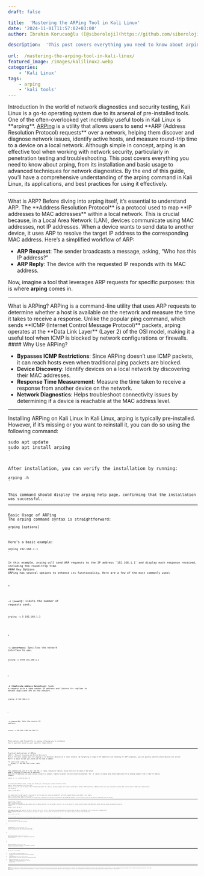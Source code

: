 ```yaml
---
draft: false

title:  'Mastering the ARPing Tool in Kali Linux'
date: '2024-11-01T11:57:02+03:00'
author: İbrahim Korucuoğlu ([@siberoloji](https://github.com/siberoloji))

description:  'This post covers everything you need to know about arping, from its installation and basic usage to advanced techniques for network diagnostics.' 
 
url:  /mastering-the-arping-tool-in-kali-linux/
featured_image: /images/kalilinux2.webp
categories:
    - 'Kali Linux'
tags:
    - arping
    - 'kali tools'
---
```


<!-- wp:jetpack/markdown {"source":"### Introduction 
In the world of network diagnostics and security testing, Kali Linux is a go-to operating system due to its arsenal of pre-installed tools. One of the often-overlooked yet incredibly useful tools in Kali Linux is **arping**. [ARPing](https://www.habets.pp.se/synscan/programs.php?prog=arping) is a utility that allows users to send **ARP (Address Resolution Protocol) requests** over a network, helping them discover and diagnose network issues, identify active hosts, and measure round-trip time to a device on a local network. Although simple in concept, arping is an effective tool when working with network security, particularly in penetration testing and troubleshooting. 
This post covers everything you need to know about arping, from its installation and basic usage to advanced techniques for network diagnostics. By the end of this guide, you'll have a comprehensive understanding of the arping command in Kali Linux, its applications, and best practices for using it effectively. 
 
### What is ARP? 
Before diving into arping itself, it's essential to understand ARP. The **Address Resolution Protocol** is a protocol used to map **IP addresses to MAC addresses** within a local network. This is crucial because, in a Local Area Network (LAN), devices communicate using MAC addresses, not IP addresses. When a device wants to send data to another device, it uses ARP to resolve the target IP address to the corresponding MAC address. 
Here’s a simplified workflow of ARP: 
1. **ARP Request**: The sender broadcasts a message, asking, \u0022Who has this IP address?\u0022 2. **ARP Reply**: The device with the requested IP responds with its MAC address. 
Now, imagine a tool that leverages ARP requests for specific purposes: this is where **arping** comes in. 
 
### What is ARPing? 
ARPing is a command-line utility that uses ARP requests to determine whether a host is available on the network and measure the time it takes to receive a response. Unlike the popular ping command, which sends **ICMP (Internet Control Message Protocol)** packets, arping operates at the **Data Link Layer** (Layer 2) of the OSI model, making it a useful tool when ICMP is blocked by network configurations or firewalls. 
#### Why Use ARPing? 
* **Bypasses ICMP Restrictions**: Since ARPing doesn’t use ICMP packets, it can reach hosts even when traditional ping packets are blocked. * **Device Discovery**: Identify devices on a local network by discovering their MAC addresses. * **Response Time Measurement**: Measure the time taken to receive a response from another device on the network. * **Network Diagnostics**: Helps troubleshoot connectivity issues by determining if a device is reachable at the MAC address level. 
 
### Installing ARPing on Kali Linux 
In Kali Linux, arping is typically pre-installed. However, if it’s missing or you want to reinstall it, you can do so using the following command: 

```bash sudo apt update sudo apt install arping 
``` 
After installation, you can verify the installation by running: 

```bash arping -h 
``` 
This command should display the arping help page, confirming that the installation was successful. 
 
### Basic Usage of ARPing 
The arping command syntax is straightforward: 

```bash arping [options]  
``` 
Here’s a basic example: 

```bash arping 192.168.1.1 
``` 
In this example, arping will send ARP requests to the IP address `192.168.1.1` and display each response received, including the round-trip time. 
#### Key Options 
ARPing has several options to enhance its functionality. Here are a few of the most commonly used: 
* **`-c [count]`**: Limits the number of requests sent.      ```bash   arping -c 5 192.168.1.1   ``` 
* **`-i [interface]`**: Specifies the network interface to use. 
  ```bash   arping -i eth0 192.168.1.1   ``` 
* **`-D` (Duplicate Address Detection)**: Sends a request with a fake sender IP address and listens for replies to detect duplicate IPs on the network. 
  ```bash   arping -D 192.168.1.1   ``` 
* **`-s [source IP]`**: Sets the source IP address. 
  ```bash   arping -s 192.168.1.100 192.168.1.1   ``` 
These options add flexibility to arping, allowing you to customize how it operates based on your specific requirements. 
 
### Practical Applications of ARPing 
#### 1. Network Scanning and Device Discovery 
One of the most common uses for arping is to discover devices on a local network. By targeting a range of IP addresses and checking for ARP responses, you can quickly identify which devices are active. 
Here's a basic script you could use to scan a subnet: 

```bash for ip in $(seq 1 254); do     arping -c 1 192.168.1.$ip | grep \u0022reply\u0022 done 
``` 
This command pings each IP in the `192.168.1.x` range, looking for replies. Active hosts will be shown in the output. 
#### 2. Checking for Duplicate IP Addresses 
Duplicate IP addresses can cause serious issues in a network, leading to packet loss and connection problems. The `-D` option in arping helps detect duplicate IPs by sending requests from a \u0022fake\u0022 IP address. 
Example: 

```bash arping -D -c 2 -I eth0 192.168.1.10 
``` 
If a duplicate address exists, arping will notify you, allowing you to take corrective action. 
#### 3. Measuring Round-Trip Time (RTT) 
Arping can also be used to measure the **round-trip time** to a device, giving insights into network performance. Unlike ICMP-based tools, ARPing’s Data Link Layer operation provides RTT results based on MAC-level communication. 
For instance: 

```bash arping -c 5 192.168.1.1 
``` 
This command sends five ARP requests to the target IP, and the output will display the average RTT, which helps diagnose latency issues within a local network. 
#### 4. Testing Network Interface Cards (NICs) 
Network Interface Cards (NICs) are essential for connectivity, and arping can test their functionality. By sending ARP requests, you can verify if a NIC can successfully communicate over the network. 
 
### Advanced Usage of ARPing 
#### 1. Spoofing Source IP 
Arping allows for IP spoofing by specifying a source IP address different from the system's actual IP. This can be useful for testing security measures and identifying systems that may respond to unauthorized sources. 
Example: 

```bash arping -s 10.0.0.1 192.168.1.1 
``` 
This command will send an ARP request to `192.168.1.1` but with a source IP of `10.0.0.1`. Keep in mind that spoofing should only be done ethically and legally, with permission if you’re testing within a managed network. 
#### 2. Flooding ARP Requests 
ARPing can be used for ARP flood testing by sending a large number of requests in a short period. Be cautious with this as it can overwhelm a network and disrupt normal communication. 
Example: 

```bash arping -c 10000 -w 1 192.168.1.1 
``` 
This sends 10,000 ARP requests within one second. This technique should be used cautiously and only in isolated or controlled environments. 
 
### Limitations and Considerations 
While arping is useful, it comes with limitations: 
1. **Local Network Only**: Since arping uses ARP, it only works within the local subnet. ARP packets aren’t routed across networks, meaning arping won’t work for devices outside the LAN.    2. **Requires Root Privileges**: Arping typically requires root or administrative privileges, as it interacts directly with the network interfaces. 
3. **Network Overload Risks**: Sending excessive ARP requests can lead to network congestion. It’s essential to use arping responsibly, especially in live networks. 
 
### Best Practices for Using ARPing 
* **Use with Caution on Production Networks**: Avoid excessive or continuous arping on production networks to prevent disruptions. * **Check Permissions**: Since arping usually requires elevated privileges, ensure you have proper authorization before using it. * **Combine with Other Tools**: For comprehensive network diagnostics, use arping alongside other tools like `ping`, `nmap`, and `tcpdump` for a complete picture of network health. 
 
### Conclusion 
ARPing is an invaluable tool for network diagnostics and security in Kali Linux. Its ability to identify devices, measure latency, and detect duplicate IPs makes it a must-have for network professionals and penetration testers alike. Although arping is often overlooked, this powerful command provides unique capabilities for addressing networking challenges at the MAC layer. 
Whether you're a cybersecurity professional, a network administrator, or simply a tech enthusiast, mastering arping can add a new dimension to your networking toolkit. Take the time to experiment with the different options and integrate arping into your workflow to unlock its full potential. 
Happy arping!"} -->
<div class="wp-block-jetpack-markdown">Introduction
In the world of network diagnostics and security testing, Kali Linux is a go-to operating system due to its arsenal of pre-installed tools. One of the often-overlooked yet incredibly useful tools in Kali Linux is **arping**. <a href="https://www.habets.pp.se/synscan/programs.php?prog=arping">ARPing</a> is a utility that allows users to send **ARP (Address Resolution Protocol) requests** over a network, helping them discover and diagnose network issues, identify active hosts, and measure round-trip time to a device on a local network. Although simple in concept, arping is an effective tool when working with network security, particularly in penetration testing and troubleshooting.
This post covers everything you need to know about arping, from its installation and basic usage to advanced techniques for network diagnostics. By the end of this guide, you’ll have a comprehensive understanding of the arping command in Kali Linux, its applications, and best practices for using it effectively.
<hr>
What is ARP?
Before diving into arping itself, it’s essential to understand ARP. The **Address Resolution Protocol** is a protocol used to map **IP addresses to MAC addresses** within a local network. This is crucial because, in a Local Area Network (LAN), devices communicate using MAC addresses, not IP addresses. When a device wants to send data to another device, it uses ARP to resolve the target IP address to the corresponding MAC address.
Here’s a simplified workflow of ARP:

* **ARP Request**: The sender broadcasts a message, asking, “Who has this IP address?”
* **ARP Reply**: The device with the requested IP responds with its MAC address.

Now, imagine a tool that leverages ARP requests for specific purposes: this is where **arping** comes in.
<hr>
What is ARPing?
ARPing is a command-line utility that uses ARP requests to determine whether a host is available on the network and measure the time it takes to receive a response. Unlike the popular ping command, which sends **ICMP (Internet Control Message Protocol)** packets, arping operates at the **Data Link Layer** (Layer 2) of the OSI model, making it a useful tool when ICMP is blocked by network configurations or firewalls.
#### Why Use ARPing?

* **Bypasses ICMP Restrictions**: Since ARPing doesn’t use ICMP packets, it can reach hosts even when traditional ping packets are blocked.
* **Device Discovery**: Identify devices on a local network by discovering their MAC addresses.
* **Response Time Measurement**: Measure the time taken to receive a response from another device on the network.
* **Network Diagnostics**: Helps troubleshoot connectivity issues by determining if a device is reachable at the MAC address level.

<hr>
Installing ARPing on Kali Linux
In Kali Linux, arping is typically pre-installed. However, if it’s missing or you want to reinstall it, you can do so using the following command:
<pre><code class="language-bash">sudo apt update
sudo apt install arping
`</pre>
After installation, you can verify the installation by running:
<pre><code class="language-bash">arping -h
`</pre>
This command should display the arping help page, confirming that the installation was successful.
<hr>
Basic Usage of ARPing
The arping command syntax is straightforward:
<pre><code class="language-bash">arping [options] <target IP or hostname>
`</pre>
Here’s a basic example:
<pre><code class="language-bash">arping 192.168.1.1
`</pre>
In this example, arping will send ARP requests to the IP address `192.168.1.1` and display each response received, including the round-trip time.
#### Key Options
ARPing has several options to enhance its functionality. Here are a few of the most commonly used:

* 
**`-c [count]`**: Limits the number of requests sent.
<pre><code class="language-bash">arping -c 5 192.168.1.1
`</pre>

* 
**`-i [interface]`**: Specifies the network interface to use.
<pre><code class="language-bash">arping -i eth0 192.168.1.1
`</pre>

* 
**`-D` (Duplicate Address Detection)**: Sends a request with a fake sender IP address and listens for replies to detect duplicate IPs on the network.
<pre><code class="language-bash">arping -D 192.168.1.1
`</pre>

* 
**`-s [source IP]`**: Sets the source IP address.
<pre><code class="language-bash">arping -s 192.168.1.100 192.168.1.1
`</pre>


These options add flexibility to arping, allowing you to customize how it operates based on your specific requirements.
<hr>
Practical Applications of ARPing
#### 1. Network Scanning and Device Discovery
One of the most common uses for arping is to discover devices on a local network. By targeting a range of IP addresses and checking for ARP responses, you can quickly identify which devices are active.
Here’s a basic script you could use to scan a subnet:
<pre><code class="language-bash">for ip in $(seq 1 254); do
    arping -c 1 192.168.1.$ip | grep &quot;reply&quot;
done
`</pre>
This command pings each IP in the `192.168.1.x` range, looking for replies. Active hosts will be shown in the output.
#### 2. Checking for Duplicate IP Addresses
Duplicate IP addresses can cause serious issues in a network, leading to packet loss and connection problems. The `-D` option in arping helps detect duplicate IPs by sending requests from a “fake” IP address.
Example:
<pre><code class="language-bash">arping -D -c 2 -I eth0 192.168.1.10
`</pre>
If a duplicate address exists, arping will notify you, allowing you to take corrective action.
#### 3. Measuring Round-Trip Time (RTT)
Arping can also be used to measure the **round-trip time** to a device, giving insights into network performance. Unlike ICMP-based tools, ARPing’s Data Link Layer operation provides RTT results based on MAC-level communication.
For instance:
<pre><code class="language-bash">arping -c 5 192.168.1.1
`</pre>
This command sends five ARP requests to the target IP, and the output will display the average RTT, which helps diagnose latency issues within a local network.
#### 4. Testing Network Interface Cards (NICs)
Network Interface Cards (NICs) are essential for connectivity, and arping can test their functionality. By sending ARP requests, you can verify if a NIC can successfully communicate over the network.
<hr>
Advanced Usage of ARPing
#### 1. Spoofing Source IP
Arping allows for IP spoofing by specifying a source IP address different from the system’s actual IP. This can be useful for testing security measures and identifying systems that may respond to unauthorized sources.
Example:
<pre><code class="language-bash">arping -s 10.0.0.1 192.168.1.1
`</pre>
This command will send an ARP request to `192.168.1.1` but with a source IP of `10.0.0.1`. Keep in mind that spoofing should only be done ethically and legally, with permission if you’re testing within a managed network.
#### 2. Flooding ARP Requests
ARPing can be used for ARP flood testing by sending a large number of requests in a short period. Be cautious with this as it can overwhelm a network and disrupt normal communication.
Example:
<pre><code class="language-bash">arping -c 10000 -w 1 192.168.1.1
`</pre>
This sends 10,000 ARP requests within one second. This technique should be used cautiously and only in isolated or controlled environments.
<hr>
Limitations and Considerations
While arping is useful, it comes with limitations:

* 
**Local Network Only**: Since arping uses ARP, it only works within the local subnet. ARP packets aren’t routed across networks, meaning arping won’t work for devices outside the LAN.

* 
**Requires Root Privileges**: Arping typically requires root or administrative privileges, as it interacts directly with the network interfaces.

* 
**Network Overload Risks**: Sending excessive ARP requests can lead to network congestion. It’s essential to use arping responsibly, especially in live networks.


<hr>
Best Practices for Using ARPing

* **Use with Caution on Production Networks**: Avoid excessive or continuous arping on production networks to prevent disruptions.
* **Check Permissions**: Since arping usually requires elevated privileges, ensure you have proper authorization before using it.
* **Combine with Other Tools**: For comprehensive network diagnostics, use arping alongside other tools like `ping`, `nmap`, and `tcpdump` for a complete picture of network health.

<hr>
Conclusion
ARPing is an invaluable tool for network diagnostics and security in Kali Linux. Its ability to identify devices, measure latency, and detect duplicate IPs makes it a must-have for network professionals and penetration testers alike. Although arping is often overlooked, this powerful command provides unique capabilities for addressing networking challenges at the MAC layer.
Whether you’re a cybersecurity professional, a network administrator, or simply a tech enthusiast, mastering arping can add a new dimension to your networking toolkit. Take the time to experiment with the different options and integrate arping into your workflow to unlock its full potential.
Happy arping!
</div>
<!-- /wp:jetpack/markdown -->



